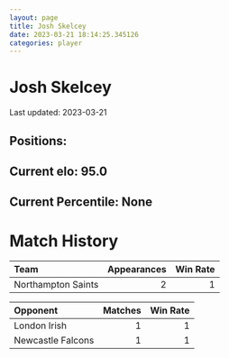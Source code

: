 ```yaml
---  
layout: page  
title: Josh Skelcey  
date: 2023-03-21 18:14:25.345126  
categories: player  
---
```

# Josh Skelcey


Last updated: 2023-03-21
## Positions: 

## Current elo: 95.0

## Current Percentile: None

# Match History


| Team               |   Appearances |   Win Rate |
|:-------------------|--------------:|-----------:|
| Northampton Saints |             2 |          1 |

| Opponent          |   Matches |   Win Rate |
|:------------------|----------:|-----------:|
| London Irish      |         1 |          1 |
| Newcastle Falcons |         1 |          1 |